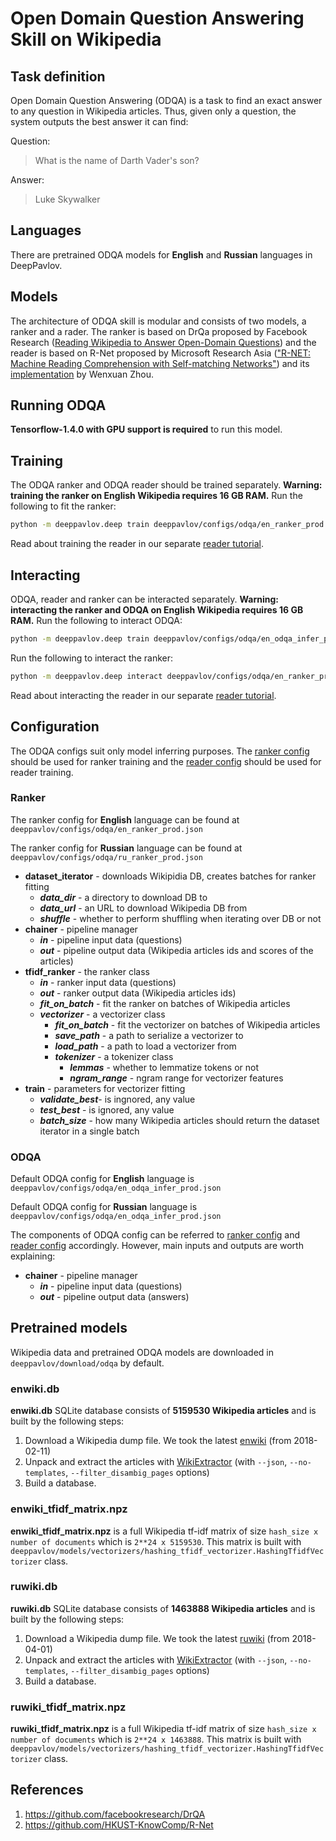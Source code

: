 # Open Domain Question Answering Skill on Wikipedia

## Task definition

Open Domain Question Answering (ODQA) is a task to find an exact answer to any question in
Wikipedia articles. Thus, given only a question, the system outputs the best answer it can find:

Question:
> What is the name of Darth Vader's son?

Answer:
> Luke Skywalker

## Languages

There are pretrained ODQA models for **English** and **Russian** languages in DeepPavlov.

## Models

The architecture of ODQA skill is modular and consists of two models, a ranker and a rader. The ranker is based on
DrQa proposed by Facebook Research ([Reading Wikipedia to Answer Open-Domain Questions](https://arxiv.org/abs/1704.00051))
and the reader is based on R-Net proposed by Microsoft Research Asia (["R-NET: Machine Reading Comprehension with Self-matching Networks"](https://www.microsoft.com/en-us/research/publication/mrc/))
and its [implementation](https://github.com/HKUST-KnowComp/R-Net) by Wenxuan Zhou.

## Running ODQA

**Tensorflow-1.4.0 with GPU support is required** to run this model.

## Training

The ODQA ranker and ODQA reader should be trained separately.
**Warning: training the ranker on English Wikipedia requires 16 GB RAM.** Run the following to fit the ranker:
```bash
python -m deeppavlov.deep train deeppavlov/configs/odqa/en_ranker_prod.json
```
Read about training the reader in our separate [reader tutorial](https://github.com/deepmipt/DeepPavlov/tree/master/deeppavlov/models/squad).

## Interacting

ODQA, reader and ranker can be interacted separately. **Warning: interacting the ranker and ODQA on English Wikipedia requires 16 GB RAM.**
Run the following to interact ODQA:
```bash
python -m deeppavlov.deep train deeppavlov/configs/odqa/en_odqa_infer_prod.json
```
Run the following to interact the ranker:
```bash
python -m deeppavlov.deep interact deeppavlov/configs/odqa/en_ranker_prod.json
```
Read about interacting the reader in our separate [reader tutorial](https://github.com/deepmipt/DeepPavlov/tree/master/deeppavlov/models/squad).

## Configuration

The ODQA configs suit only model inferring purposes. The [ranker config](#the-ranker-config) should be used for ranker training
and the [reader config](https://github.com/deepmipt/DeepPavlov/tree/master/deeppavlov/models/squad#config-components) should be used for reader training.

### Ranker

The ranker config for **English** language can be found at `deeppavlov/configs/odqa/en_ranker_prod.json`

The ranker config for **Russian** language can be found at `deeppavlov/configs/odqa/ru_ranker_prod.json`

* **dataset_iterator** - downloads Wikipidia DB, creates batches for ranker fitting
    * **_data_dir_** - a directory to download DB to
    * **_data_url_** - an URL to download Wikipedia DB from
    * **_shuffle_** - whether to perform shuffling when iterating over DB or not
* **chainer** - pipeline manager
    * **_in_** - pipeline input data (questions)
    * **_out_** - pipeline output data (Wikipedia articles ids and scores of the articles)
* **tfidf_ranker** - the ranker class
    * **_in_** - ranker input data (questions)
    * **_out_** - ranker output data (Wikipedia articles ids)
    * **_fit_on_batch_** - fit the ranker on batches of Wikipedia articles
    * **_vectorizer_** - a vectorizer class
        * **_fit_on_batch_** - fit the vectorizer on batches of Wikipedia articles
        * **_save_path_** - a path to serialize a vectorizer to
        * **_load_path_** - a path to load a vectorizer from
        * **_tokenizer_** - a tokenizer class
            * **_lemmas_** - whether to lemmatize tokens or not
            * **_ngram_range_** - ngram range for vectorizer features
* **train** - parameters for vectorizer fitting
    * **_validate_best_**- is ingnored, any value
    * **_test_best_** - is ignored, any value
    * **_batch_size_** - how many Wikipedia articles should return the dataset iterator in a single batch

### ODQA

Default ODQA config for **English** language is `deeppavlov/configs/odqa/en_odqa_infer_prod.json`

Default ODQA config for **Russian** language is `deeppavlov/configs/odqa/en_odqa_infer_prod.json`

The components of ODQA config can be referred to [ranker config](#the-ranker-config)
and [reader config](https://github.com/deepmipt/DeepPavlov/tree/master/deeppavlov/models/squad#config-components) accordingly.
However, main inputs and outputs are worth explaining:

* **chainer** - pipeline manager
    * **_in_** - pipeline input data (questions)
    * **_out_** - pipeline output data (answers)

## Pretrained models

Wikipedia data and pretrained ODQA models are downloaded in `deeppavlov/download/odqa` by default.

### enwiki.db

**enwiki.db** SQLite database consists of **5159530 Wikipedia articles**
and is built by the following steps:
1. Download a Wikipedia dump file. We took the latest [enwiki](https://dumps.wikimedia.org/enwiki/20180201)
 (from 2018-02-11)
2. Unpack and extract the articles with [WikiExtractor](https://github.com/attardi/wikiextractor)
 (with `--json`, `--no-templates`, `--filter_disambig_pages` options)
3. Build a database.

### enwiki_tfidf_matrix.npz

 **enwiki_tfidf_matrix.npz** is a full Wikipedia tf-idf matrix of size `hash_size x number of documents` which is
 `2**24 x 5159530`. This matrix is built with `deeppavlov/models/vectorizers/hashing_tfidf_vectorizer.HashingTfidfVectorizer`
 class.

### ruwiki.db

**ruwiki.db** SQLite database consists of **1463888 Wikipedia articles**
and is built by the following steps:
1. Download a Wikipedia dump file. We took the latest [ruwiki](https://dumps.wikimedia.org/ruwiki/20180401)
(from 2018-04-01)
2. Unpack and extract the articles with [WikiExtractor](https://github.com/attardi/wikiextractor)
(with `--json`, `--no-templates`, `--filter_disambig_pages` options)
3. Build a database.

### ruwiki_tfidf_matrix.npz

 **ruwiki_tfidf_matrix.npz** is a full Wikipedia tf-idf matrix of size `hash_size x number of documents` which is
 `2**24 x 1463888`. This matrix is built with `deeppavlov/models/vectorizers/hashing_tfidf_vectorizer.HashingTfidfVectorizer`
 class.


## References

1. https://github.com/facebookresearch/DrQA
2. https://github.com/HKUST-KnowComp/R-Net